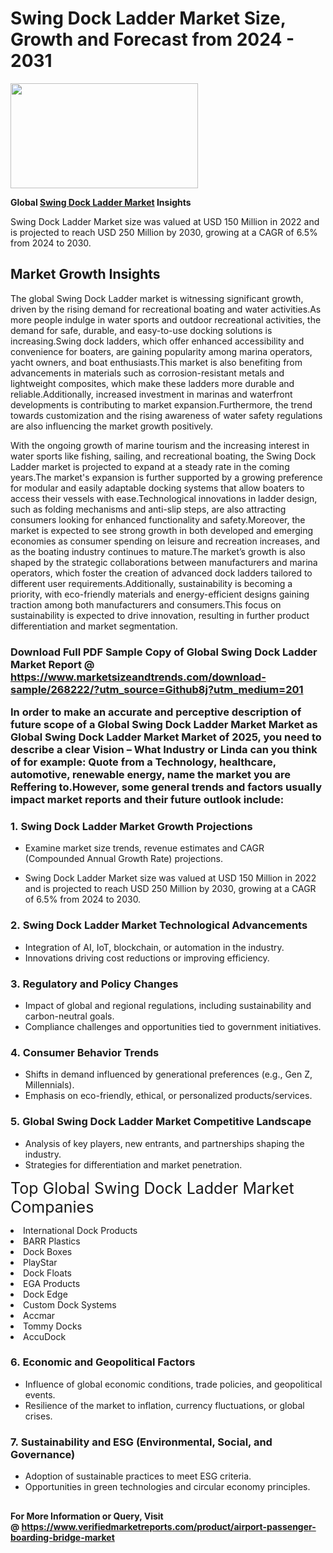 <H1>Swing Dock Ladder Market Size, Growth and Forecast from 2024 - 2031</H1><img class="aligncenter size-medium wp-image-584254" src="https://thirdeyenews.in/wp-content/uploads/2024/09/Global-Market-Research-300x168.jpeg" alt="" width="300" height="168" /><p><strong>Global&nbsp;<a href="https://www.marketsizeandtrends.com/download-sample/268222/?utm_source=Github8j?utm_medium=201">Swing Dock Ladder Market</a> Insights</strong></p><p>Swing Dock Ladder Market size was valued at USD 150 Million in 2022 and is projected to reach USD 250 Million by 2030, growing at a CAGR of 6.5% from 2024 to 2030.</p><p><h2>Market Growth Insights</h2> <p>The global Swing Dock Ladder market is witnessing significant growth, driven by the rising demand for recreational boating and water activities.As more people indulge in water sports and outdoor recreational activities, the demand for safe, durable, and easy-to-use docking solutions is increasing.Swing dock ladders, which offer enhanced accessibility and convenience for boaters, are gaining popularity among marina operators, yacht owners, and boat enthusiasts.This market is also benefiting from advancements in materials such as corrosion-resistant metals and lightweight composites, which make these ladders more durable and reliable.Additionally, increased investment in marinas and waterfront developments is contributing to market expansion.Furthermore, the trend towards customization and the rising awareness of water safety regulations are also influencing the market growth positively.</p> <p>With the ongoing growth of marine tourism and the increasing interest in water sports like fishing, sailing, and recreational boating, the Swing Dock Ladder market is projected to expand at a steady rate in the coming years.The market's expansion is further supported by a growing preference for modular and easily adaptable docking systems that allow boaters to access their vessels with ease.Technological innovations in ladder design, such as folding mechanisms and anti-slip steps, are also attracting consumers looking for enhanced functionality and safety.Moreover, the market is expected to see strong growth in both developed and emerging economies as consumer spending on leisure and recreation increases, and as the boating industry continues to mature.The market’s growth is also shaped by the strategic collaborations between manufacturers and marina operators, which foster the creation of advanced dock ladders tailored to different user requirements.Additionally, sustainability is becoming a priority, with eco-friendly materials and energy-efficient designs gaining traction among both manufacturers and consumers.This focus on sustainability is expected to drive innovation, resulting in further product differentiation and market segmentation.<h3></p><p><span class=""><strong>Download Full PDF Sample Copy of Global Swing Dock Ladder Market Report</strong> @ <a href="https://www.marketsizeandtrends.com/download-sample/268222/?utm_source=Github8j?utm_medium=201" target="_blank">https://www.marketsizeandtrends.com/download-sample/268222/?utm_source=Github8j?utm_medium=201</a></span></p><p>In order to make an accurate and perceptive description of future scope of a Global&nbsp;Swing Dock Ladder Market Market as Global&nbsp;Swing Dock Ladder Market Market of 2025, you need to describe a clear Vision &ndash; What Industry or Linda can you think of for example: Quote from a Technology, healthcare, automotive, renewable energy, name the market you are Reffering to.However, some general trends and factors usually impact market reports and their future outlook include:</p><h3>1.&nbsp;<strong>Swing Dock Ladder Market Growth Projections</strong></h3><ul><li>Examine market size trends, revenue estimates and CAGR (Compounded Annual Growth Rate) projections.</li><li><p>Swing Dock Ladder Market size was valued at USD 150 Million in 2022 and is projected to reach USD 250 Million by 2030, growing at a CAGR of 6.5% from 2024 to 2030.</p></li></ul><h3>2.&nbsp;<strong>Swing Dock Ladder Market Technological Advancements</strong></h3><ul><li>Integration of AI, IoT, blockchain, or automation in the industry.</li><li>Innovations driving cost reductions or improving efficiency.</li></ul><h3>3.&nbsp;<strong>Regulatory and Policy Changes</strong></h3><ul><li>Impact of global and regional regulations, including sustainability and carbon-neutral goals.</li><li>Compliance challenges and opportunities tied to government initiatives.</li></ul><h3>4.&nbsp;<strong>Consumer Behavior Trends</strong></h3><ul><li>Shifts in demand influenced by generational preferences (e.g., Gen Z, Millennials).</li><li>Emphasis on eco-friendly, ethical, or personalized products/services.</li></ul><h3>5.&nbsp;<strong>Global Swing Dock Ladder Market Competitive Landscape</strong></h3><ul><li>Analysis of key players, new entrants, and partnerships shaping the industry.</li><li>Strategies for differentiation and market penetration.</li></ul><p data-pm-slice="1 1 []"><span style="color: inherit; font-family: inherit; font-size: 25px;">Top Global Swing Dock Ladder Market Companies</span></p><div class="" data-test-id=""><p><li>International Dock Products</li><li> BARR Plastics</li><li> Dock Boxes</li><li> PlayStar</li><li> Dock Floats</li><li> EGA Products</li><li> Dock Edge</li><li> Custom Dock Systems</li><li> Accmar</li><li> Tommy Docks</li><li> AccuDock</li></p></div><h3>6.&nbsp;<strong>Economic and Geopolitical Factors</strong></h3><ul><li>Influence of global economic conditions, trade policies, and geopolitical events.</li><li>Resilience of the market to inflation, currency fluctuations, or global crises.</li></ul><h3>7.&nbsp;<strong>Sustainability and ESG (Environmental, Social, and Governance)</strong></h3><ul><li>Adoption of sustainable practices to meet ESG criteria.</li><li>Opportunities in green technologies and circular economy principles.</li></ul><h2><strong style="font-size: 14px;">For More Information or Query, Visit @&nbsp;</strong><a style="background-color: #ffffff; font-size: 14px;" href="https://www.marketsizeandtrends.com/report/swing-dock-ladder-market/" target="_blank">https://www.verifiedmarketreports.com/product/airport-passenger-boarding-bridge-market</a></h2>